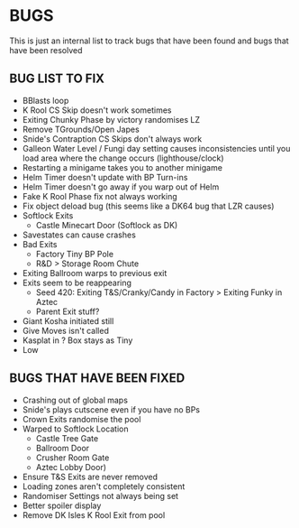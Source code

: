 # BUGS
This is just an internal list to track bugs that have been found and bugs that have been
resolved


## BUG LIST TO FIX
- BBlasts loop
- K Rool CS Skip doesn't work sometimes
- Exiting Chunky Phase by victory randomises LZ
- Remove TGrounds/Open Japes
- Snide's Contraption CS Skips don't always work
- Galleon Water Level / Fungi day setting causes inconsistencies until you load area where the change occurs (lighthouse/clock)
- Restarting a minigame takes you to another minigame
- Helm Timer doesn't update with BP Turn-ins
- Helm Timer doesn't go away if you warp out of Helm
- Fake K Rool Phase fix not always working
- Fix object deload bug (this seems like a DK64 bug that LZR causes)
- Softlock Exits
	- Castle Minecart Door (Softlock as DK)
- Savestates can cause crashes
- Bad Exits
	- Factory Tiny BP Pole
	- R&D > Storage Room Chute
- Exiting Ballroom warps to previous exit
- Exits seem to be reappearing
	- Seed 420: Exiting T&S/Cranky/Candy in Factory > Exiting Funky in Aztec
	- Parent Exit stuff?
- Giant Kosha initiated still
- Give Moves isn't called
- Kasplat in ? Box stays as Tiny
- Low

## BUGS THAT HAVE BEEN FIXED
- Crashing out of global maps
- Snide's plays cutscene even if you have no BPs
- Crown Exits randomise the pool
- Warped to Softlock Location
	- Castle Tree Gate
	- Ballroom Door
	- Crusher Room Gate
	- Aztec Lobby Door)
- Ensure T&S Exits are never removed
- Loading zones aren't completely consistent
- Randomiser Settings not always being set
- Better spoiler display
- Remove DK Isles K Rool Exit from pool